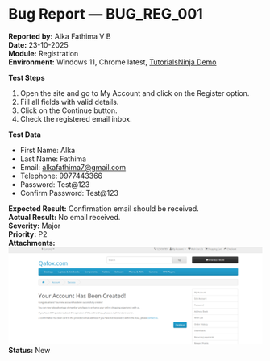 # Bug Report — BUG_REG_001
  
**Reported by:** Alka Fathima V B  
**Date:** 23-10-2025    
**Module:** Registration    
**Environment:** Windows 11, Chrome latest, [TutorialsNinja Demo](https://tutorialsninja.com/demo/) 

**Test Steps**
1. Open the site and go to My Account and click on the Register option.  
2. Fill all fields with valid details.  
3. Click on the Continue button.  
4. Check the registered email inbox.
    
**Test Data**
- First Name: Alka  
- Last Name: Fathima  
- Email: alkafathima7@gmail.com  
- Telephone: 9977443366  
- Password: Test@123
- Confirm Password: Test@123
  
**Expected Result:** Confirmation email should be received.    
**Actual Result:** No email received.    
**Severity:** Major    
**Priority:** P2   
**Attachments:** ![Screenshot](../Screenshots/Registration/TC_REG_002_fail.png)   
**Status:** New   

